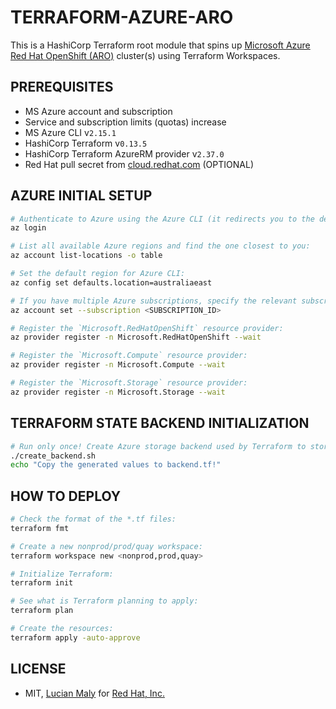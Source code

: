 # TERRAFORM-AZURE-ARO

This is a HashiCorp Terraform root module that spins up [Microsoft Azure Red Hat OpenShift (ARO)](https://www.openshift.com/products/azure-openshift) cluster(s) using Terraform Workspaces.

## PREREQUISITES

* MS Azure account and subscription
* Service and subscription limits (quotas) increase
* MS Azure CLI v`2.15.1`
* HashiCorp Terraform v`0.13.5`
* HashiCorp Terraform AzureRM provider v`2.37.0`
* Red Hat pull secret from [cloud.redhat.com](https://cloud.redhat.com) (OPTIONAL)

## AZURE INITIAL SETUP

```bash
# Authenticate to Azure using the Azure CLI (it redirects you to the default browser on your machine to log in):
az login

# List all available Azure regions and find the one closest to you:
az account list-locations -o table

# Set the default region for Azure CLI:
az config set defaults.location=australiaeast

# If you have multiple Azure subscriptions, specify the relevant subscription ID:
az account set --subscription <SUBSCRIPTION_ID>

# Register the `Microsoft.RedHatOpenShift` resource provider:
az provider register -n Microsoft.RedHatOpenShift --wait

# Register the `Microsoft.Compute` resource provider:
az provider register -n Microsoft.Compute --wait

# Register the `Microsoft.Storage` resource provider:
az provider register -n Microsoft.Storage --wait
```

## TERRAFORM STATE BACKEND INITIALIZATION

```bash
# Run only once! Create Azure storage backend used by Terraform to store the state file(s):
./create_backend.sh
echo "Copy the generated values to backend.tf!"
```

## HOW TO DEPLOY

```bash
# Check the format of the *.tf files:
terraform fmt

# Create a new nonprod/prod/quay workspace:
terraform workspace new <nonprod,prod,quay>

# Initialize Terraform:
terraform init

# See what is Terraform planning to apply:
terraform plan

# Create the resources:
terraform apply -auto-approve
```

## LICENSE

* MIT, [Lucian Maly](https://github.com/luckylittle) for [Red Hat, Inc.](https://redhat.com)

